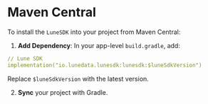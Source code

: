 # Maven Central

To install the `LuneSDK` into your project from Maven Central:

1. **Add Dependency**: In your app-level `build.gradle`, add:

```yaml
// Lune SDK
implementation("io.lunedata.lunesdk:lunesdk:$luneSdkVersion")
```

Replace `$luneSdkVersion` with the latest version.

2. **Sync** your project with Gradle.
